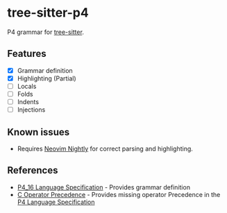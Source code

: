# tree-sitter-p4

P4 grammar for [tree-sitter](https://github.com/tree-sitter/tree-sitter).

## Features

- [x] Grammar definition
- [x] Highlighting (Partial)
- [ ] Locals
- [ ] Folds
- [ ] Indents
- [ ] Injections

## Known issues

* Requires [Neovim Nightly](https://github.com/neovim/neovim/wiki/Installing-Neovim) for correct parsing and highlighting.

## References

* [P4_16 Language Specification](https://p4.org/p4-spec/docs/P4-16-v1.2.2.html) - Provides grammar definition
* [C Operator Precedence](https://en.cppreference.com/w/c/language/operator_precedence) - Provides missing operator Precedence in the [P4 Language Specification](https://p4.org/p4-spec/docs/P4-16-v1.2.2.html#sec-functions)
